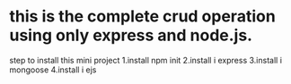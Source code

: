 # this is the complete crud operation using only express and node.js.
step to install this mini project
1.install npm init
2.install i express 
3.install i mongoose
4.install i ejs 